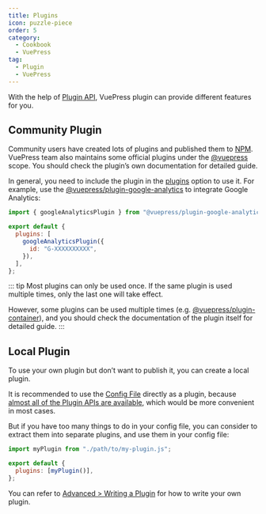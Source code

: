 ```yaml
---
title: Plugins
icon: puzzle-piece
order: 5
category:
  - Cookbook
  - VuePress
tag:
  - Plugin
  - VuePress
---
```


With the help of [Plugin API](https://v2.vuepress.vuejs.org/reference/plugin-api.html), VuePress plugin can provide different features for you.

## Community Plugin

Community users have created lots of plugins and published them to [NPM](https://www.npmjs.com/search?q=keywords:vuepress-plugin). VuePress team also maintains some official plugins under the [@vuepress](https://www.npmjs.com/search?q=%40vuepress%20keywords%3Aplugin) scope. You should check the plugin’s own documentation for detailed guide.

In general, you need to include the plugin in the [plugins](https://v2.vuepress.vuejs.org/reference/config.html#plugins) option to use it. For example, use the [@vuepress/plugin-google-analytics](https://v2.vuepress.vuejs.org/reference/plugin/google-analytics.html) to integrate Google Analytics:

```js
import { googleAnalyticsPlugin } from "@vuepress/plugin-google-analytics";

export default {
  plugins: [
    googleAnalyticsPlugin({
      id: "G-XXXXXXXXXX",
    }),
  ],
};
```

::: tip
Most plugins can only be used once. If the same plugin is used multiple times, only the last one will take effect.

However, some plugins can be used multiple times (e.g. [@vuepress/plugin-container](https://v2.vuepress.vuejs.org/reference/plugin/container.html)), and you should check the documentation of the plugin itself for detailed guide.
:::

## Local Plugin

To use your own plugin but don’t want to publish it, you can create a local plugin.

It is recommended to use the [Config File](./config.md#config-file) directly as a plugin, because [almost all of the Plugin APIs are available](https://v2.vuepress.vuejs.org/reference/config.html#plugin-api), which would be more convenient in most cases.

But if you have too many things to do in your config file, you can consider to extract them into separate plugins, and use them in your config file:

```js
import myPlugin from "./path/to/my-plugin.js";

export default {
  plugins: [myPlugin()],
};
```

You can refer to [Advanced > Writing a Plugin](https://v2.vuepress.vuejs.org/advanced/plugin.html) for how to write your own plugin.

